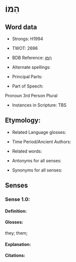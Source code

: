 # הִמּוֹ

<!-- Status: S2="NeedsEdits" -->
<!-- Lexica used for edits:   -->

## Word data

* Strongs: H1994

* TWOT: 2696

* BDB Reference: [הִמּוֹ](rc://en/bdb/dict/xe.ah.aa)

* Alternate spellings:

* Principal Parts:

* Part of Speech:

Pronoun 3rd Person Plural

* Instances in Scripture: TBS

## Etymology:

* Related Language glosses:

* Time Period/Ancient Authors:

* Related words:

* Antonyms for all senses:

* Synonyms for all senses:

## Senses

### Sense 1.0:

#### Definition:

#### Glosses:

they; them; 

#### Explanation:

#### Citations:



